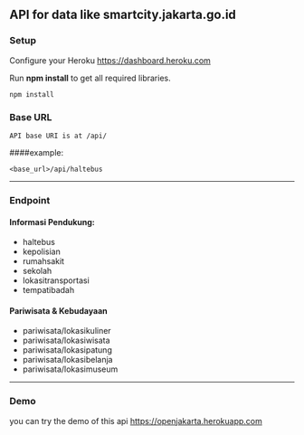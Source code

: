 ## API for data like smartcity.jakarta.go.id

### Setup

Configure your Heroku https://dashboard.heroku.com

Run **npm install** to get all required libraries.

	npm install

### Base URL

	API base URI is at /api/

####example:

	<base_url>/api/haltebus

---

### Endpoint

#### Informasi Pendukung:

- haltebus
- kepolisian
- rumahsakit
- sekolah
- lokasitransportasi
- tempatibadah

#### Pariwisata & Kebudayaan

- pariwisata/lokasikuliner
- pariwisata/lokasiwisata
- pariwisata/lokasipatung
- pariwisata/lokasibelanja
- pariwisata/lokasimuseum

---

### Demo

you can try the demo of this api https://openjakarta.herokuapp.com
